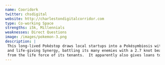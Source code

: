 ```yaml
---
name: Cooridork
twitter: chsdigital
website: http://charlestondigitalcorridor.com
type: Co-working Space
strengths: i5k, Millennials
weaknesses: Direct Questions
image: /images/pokemon-3.png
description: |
 This long-lived Pokéstop draws local startups into a Pokésymbiosis with promises of short-term rent commitments 
 and life-giving Synergy, battling its many enemies with a 2.7 knot beam of pure self-congratulation extracted 
 from the life force of its tenants.  It apparently also gives loans to Trainers that have pleased it.
---
```

